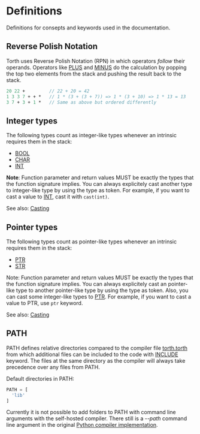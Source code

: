 # Definitions

Definitions for consepts and keywords used in the documentation.

## Reverse Polish Notation

Torth uses Reverse Polish Notation (RPN) in which operators _follow_ their operands. Operators like [PLUS](intrinsics.md#calculations) and [MINUS](intrinsics.md#calculations) do the calculation by popping the top two elements from the stack and pushing the result back to the stack.

```pascal
20 22 +         // 22 + 20 = 42
1 3 3 7 + + *   // 1 * (3 + (3 + 7)) => 1 * (3 + 10) => 1 * 13 = 13
3 7 + 3 + 1 *   // Same as above but ordered differently
```

## Integer types

The following types count as integer-like types whenever an intrinsic requires them in the stack:

- [BOOL](types.md#bool---boolean)
- [CHAR](types.md#char---character)
- [INT](types.md#int---integer)

**Note**: Function parameter and return values MUST be exactly the types that the function signature implies. You can always explicitely cast another type to integer-like type by using the type as token. For example, if you want to cast a value to [INT](types.md#int---integer), cast it with `cast(int)`.

See also: [Casting](keywords.md#casting)

## Pointer types

The following types count as pointer-like types whenever an intrinsic requires them in the stack:

- [PTR](types.md#ptr---pointer)
- [STR](types.md#str---string)

Note: Function parameter and return values MUST be exactly the types that the function signature implies. You can always explicitely cast an pointer-like type to another pointer-like type by using the type as token. Also, you can cast some integer-like types to [PTR](types.md#ptr---pointer). For example, if you want to cast a value to PTR, use `ptr` keyword.

See also: [Casting](keywords.md#casting)

## PATH

PATH defines relative directories compared to the compiler file [torth.torth](../torth.torth) from which additional files can be included to the code with [INCLUDE](keywords.md#include) keyword. The files at the same directory as the compiler will always take precedence over any files from PATH.

Default directories in PATH:

```python
PATH = [
  'lib'
]
```

Currently it is not possible to add folders to PATH with command line arguments with the self-hosted compiler. There still is a *--path* command line argument in the original [Python compiler implementation](https://github.com/CyberPaddy/torth/tree/python-compiler).
